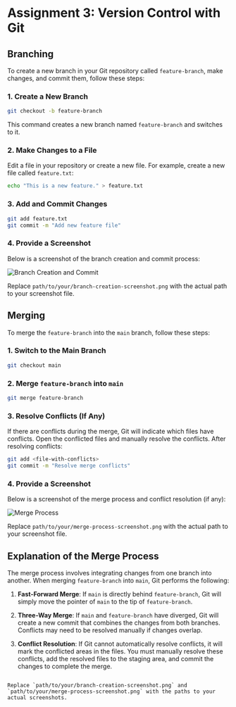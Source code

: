 
# Assignment 3: Version Control with Git

## Branching

To create a new branch in your Git repository called `feature-branch`, make changes, and commit them, follow these steps:

### 1. Create a New Branch

```bash
git checkout -b feature-branch
```

This command creates a new branch named `feature-branch` and switches to it.

### 2. Make Changes to a File

Edit a file in your repository or create a new file. For example, create a new file called `feature.txt`:

```bash
echo "This is a new feature." > feature.txt
```

### 3. Add and Commit Changes

```bash
git add feature.txt
git commit -m "Add new feature file"
```

### 4. Provide a Screenshot

Below is a screenshot of the branch creation and commit process:

![Branch Creation and Commit](path/to/your/branch-creation-screenshot.png)

Replace `path/to/your/branch-creation-screenshot.png` with the actual path to your screenshot file.

## Merging

To merge the `feature-branch` into the `main` branch, follow these steps:

### 1. Switch to the Main Branch

```bash
git checkout main
```

### 2. Merge `feature-branch` into `main`

```bash
git merge feature-branch
```

### 3. Resolve Conflicts (If Any)

If there are conflicts during the merge, Git will indicate which files have conflicts. Open the conflicted files and manually resolve the conflicts. After resolving conflicts:

```bash
git add <file-with-conflicts>
git commit -m "Resolve merge conflicts"
```

### 4. Provide a Screenshot

Below is a screenshot of the merge process and conflict resolution (if any):

![Merge Process](path/to/your/merge-process-screenshot.png)

Replace `path/to/your/merge-process-screenshot.png` with the actual path to your screenshot file.

## Explanation of the Merge Process

The merge process involves integrating changes from one branch into another. When merging `feature-branch` into `main`, Git performs the following:

1. **Fast-Forward Merge**: If `main` is directly behind `feature-branch`, Git will simply move the pointer of `main` to the tip of `feature-branch`.

2. **Three-Way Merge**: If `main` and `feature-branch` have diverged, Git will create a new commit that combines the changes from both branches. Conflicts may need to be resolved manually if changes overlap.

3. **Conflict Resolution**: If Git cannot automatically resolve conflicts, it will mark the conflicted areas in the files. You must manually resolve these conflicts, add the resolved files to the staging area, and commit the changes to complete the merge.

```

Replace `path/to/your/branch-creation-screenshot.png` and `path/to/your/merge-process-screenshot.png` with the paths to your actual screenshots.
